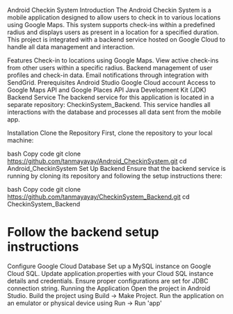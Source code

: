 Android Checkin System
Introduction
The Android Checkin System is a mobile application designed to allow users to check in to various locations using Google Maps. This system supports check-ins within a predefined radius and displays users as present in a location for a specified duration. This project is integrated with a backend service hosted on Google Cloud to handle all data management and interaction.

Features
Check-in to locations using Google Maps.
View active check-ins from other users within a specific radius.
Backend management of user profiles and check-in data.
Email notifications through integration with SendGrid.
Prerequisites
Android Studio
Google Cloud account
Access to Google Maps API and Google Places API
Java Development Kit (JDK)
Backend Service
The backend service for this application is located in a separate repository: CheckinSystem_Backend. This service handles all interactions with the database and processes all data sent from the mobile app.

Installation
Clone the Repository
First, clone the repository to your local machine:

bash
Copy code
git clone https://github.com/tanmayayay/Android_CheckinSystem.git
cd Android_CheckinSystem
Set Up Backend
Ensure that the backend service is running by cloning its repository and following the setup instructions there:

bash
Copy code
git clone https://github.com/tanmayayay/CheckinSystem_Backend.git
cd CheckinSystem_Backend
# Follow the backend setup instructions
Configure Google Cloud Database
Set up a MySQL instance on Google Cloud SQL.
Update application.properties with your Cloud SQL instance details and credentials.
Ensure proper configurations are set for JDBC connection string.
Running the Application
Open the project in Android Studio.
Build the project using Build -> Make Project.
Run the application on an emulator or physical device using Run -> Run 'app'
